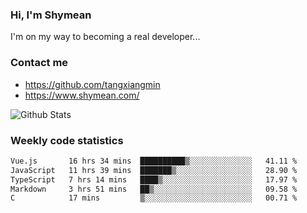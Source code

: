 ### Hi, I'm Shymean

I'm on my way to becoming a real developer...

### Contact me

- <https://github.com/tangxiangmin>
- <https://www.shymean.com/>

![Github Stats](https://github-readme-stats.vercel.app/api?username=tangxiangmin&show_icons=true&theme=dark)


###  Weekly code statistics

<!--START_SECTION:waka-->

```txt
Vue.js       16 hrs 34 mins  ██████████▒░░░░░░░░░░░░░░   41.11 %
JavaScript   11 hrs 39 mins  ███████▒░░░░░░░░░░░░░░░░░   28.90 %
TypeScript   7 hrs 14 mins   ████▒░░░░░░░░░░░░░░░░░░░░   17.97 %
Markdown     3 hrs 51 mins   ██▒░░░░░░░░░░░░░░░░░░░░░░   09.58 %
C            17 mins         ▒░░░░░░░░░░░░░░░░░░░░░░░░   00.71 %
```

<!--END_SECTION:waka-->